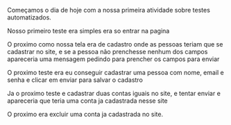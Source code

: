 Começamos o dia de hoje com a nossa primeira atividade sobre testes automatizados.

Nosso primeiro teste era simples era so entrar na pagina

O proximo como nossa tela era de cadastro onde as pessoas teriam que se cadastrar no site, e se a pessoa não prenchesse nenhum dos campos apareceria uma mensagem pedindo para prencher os campos para enviar

O proximo teste era eu conseguir cadastrar uma pessoa com nome, email e senha e clicar em enviar para salvar o cadastro

Ja o proximo teste e cadastrar duas contas iguais no site, e tentar enviar e apareceria que teria uma conta ja cadastrada nesse site

O proximo era excluir uma conta ja cadastrada no site.                                                                                                                                                                                                                                                                                                                                                                                                                                                                                            
